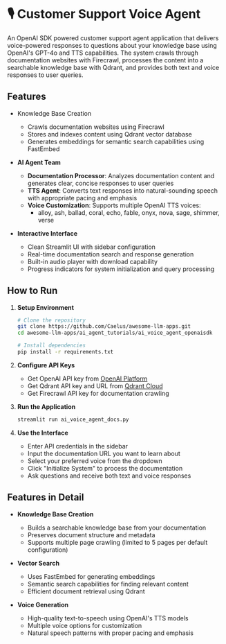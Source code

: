 # 🎙️ Customer Support Voice Agent

An OpenAI SDK powered customer support agent application that delivers voice-powered responses to questions about your knowledge base using OpenAI's GPT-4o and TTS capabilities. The system crawls through documentation websites with Firecrawl, processes the content into a searchable knowledge base with Qdrant, and provides both text and voice responses to user queries.

## Features

- Knowledge Base Creation

  - Crawls documentation websites using Firecrawl
  - Stores and indexes content using Qdrant vector database
  - Generates embeddings for semantic search capabilities using FastEmbed
- **AI Agent Team**
  - **Documentation Processor**: Analyzes documentation content and generates clear, concise responses to user queries
  - **TTS Agent**: Converts text responses into natural-sounding speech with appropriate pacing and emphasis
  - **Voice Customization**: Supports multiple OpenAI TTS voices:
    - alloy, ash, ballad, coral, echo, fable, onyx, nova, sage, shimmer, verse

- **Interactive Interface**
  - Clean Streamlit UI with sidebar configuration
  - Real-time documentation search and response generation
  - Built-in audio player with download capability
  - Progress indicators for system initialization and query processing

## How to Run

1. **Setup Environment**
   ```bash
   # Clone the repository
   git clone https://github.com/Caelus/awesome-llm-apps.git
   cd awesome-llm-apps/ai_agent_tutorials/ai_voice_agent_openaisdk
   
   # Install dependencies
   pip install -r requirements.txt
   ```

2. **Configure API Keys**
   - Get OpenAI API key from [OpenAI Platform](https://platform.openai.com)
   - Get Qdrant API key and URL from [Qdrant Cloud](https://cloud.qdrant.io)
   - Get Firecrawl API key for documentation crawling

3. **Run the Application**
   ```bash
   streamlit run ai_voice_agent_docs.py
   ```

4. **Use the Interface**
   - Enter API credentials in the sidebar
   - Input the documentation URL you want to learn about
   - Select your preferred voice from the dropdown
   - Click "Initialize System" to process the documentation
   - Ask questions and receive both text and voice responses

## Features in Detail

- **Knowledge Base Creation**
  - Builds a searchable knowledge base from your documentation
  - Preserves document structure and metadata
  - Supports multiple page crawling (limited to 5 pages per default configuration)

- **Vector Search**
  - Uses FastEmbed for generating embeddings
  - Semantic search capabilities for finding relevant content
  - Efficient document retrieval using Qdrant

- **Voice Generation**
  - High-quality text-to-speech using OpenAI's TTS models
  - Multiple voice options for customization
  - Natural speech patterns with proper pacing and emphasis
